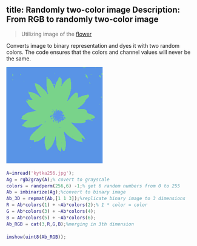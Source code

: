 title: Randomly two-color image
Description: From RGB to randomly two-color image 
---
>Utilizing image of the [flower](/zodoc/assets/img/kytka256.jpg)

Converts image to binary representation and dyes it with two random colors. The code ensures that the colors and channel values will never be the same.

![](../media/2018-11-12-10-51-46.png)

``` matlab
A=imread('kytka256.jpg');
Ag = rgb2gray(A);% covert to grayscale
colors = randperm(256,6) -1;% get 6 random numbers from 0 to 255
Ab = imbinarize(Ag);%convert to binary image
Ab_3D = repmat(Ab,[1 1 3]);%replicate binary image to 3 dimensions
R = Ab*colors(1) + ~Ab*colors(2);% 1 * color = color
G = Ab*colors(3) + ~Ab*colors(4);
B = Ab*colors(5) + ~Ab*colors(6);
Ab_RGB = cat(3,R,G,B);%merging in 3th dimension

imshow(uint8(Ab_RGB));
```

